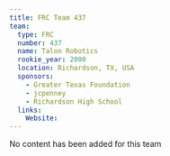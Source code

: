 ```yaml
---
title: FRC Team 437
team:
  type: FRC
  number: 437
  name: Talon Robotics
  rookie_year: 2000
  location: Richardson, TX, USA
  sponsors:
    - Greater Texas Foundation
    - jcpenney
    - Richardson High School
  links:
    Website: 
---
```

No content has been added for this team